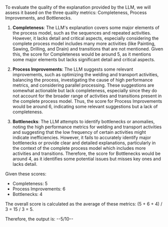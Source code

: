 To evaluate the quality of the explanation provided by the LLM, we will assess it based on the three quality metrics: Completeness, Process Improvements, and Bottlenecks.

1. **Completeness**: The LLM's explanation covers some major elements of the process model, such as the sequences and repeated activities. However, it lacks detail and critical aspects, especially considering the complete process model includes many more activities (like Painting, Sawing, Drilling, and Drain) and transitions that are not mentioned. Given this, the score for Completeness would be around 5, as it mentions some major elements but lacks significant detail and critical aspects.

2. **Process Improvements**: The LLM suggests some relevant improvements, such as optimizing the welding and transport activities, balancing the process, investigating the cause of high performance metrics, and considering parallel processing. These suggestions are somewhat actionable but lack completeness, especially since they do not account for the broader range of activities and transitions present in the complete process model. Thus, the score for Process Improvements would be around 6, indicating some relevant suggestions but a lack of completeness.

3. **Bottlenecks**: The LLM attempts to identify bottlenecks or anomalies, noting the high performance metrics for welding and transport activities and suggesting that the low frequency of certain activities might indicate inefficiencies. However, it fails to accurately identify major bottlenecks or provide clear and detailed explanations, particularly in the context of the complete process model which includes more activities and transitions. Therefore, the score for Bottlenecks would be around 4, as it identifies some potential issues but misses key ones and lacks detail.

Given these scores:
- Completeness: 5
- Process Improvements: 6
- Bottlenecks: 4

The overall score is calculated as the average of these metrics: (5 + 6 + 4) / 3 = 15 / 3 = 5.

Therefore, the output is:
--5/10--